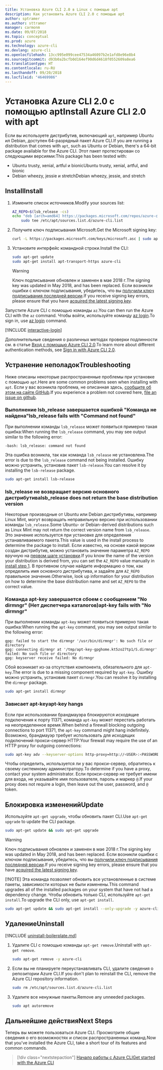 ```yaml
---
title: Установка Azure CLI 2.0 в Linux с помощью apt
description: Как установить Azure CLI 2.0 с помощью apt
author: sptramer
ms.author: sttramer
manager: carmonm
ms.date: 09/07/2018
ms.topic: conceptual
ms.prod: azure
ms.technology: azure-cli
ms.devlang: azure-cli
ms.openlocfilehash: 13cc995e099cee47534a46097b2e1afd8e96e8b4
ms.sourcegitcommit: d93b0a2bcfb0d164ef90d6d4618f0552609a8ea6
ms.translationtype: HT
ms.contentlocale: ru-RU
ms.lasthandoff: 09/20/2018
ms.locfileid: "46469986"
---
```

# <a name="install-azure-cli-20-with-apt"></a><span data-ttu-id="4b634-103">Установка Azure CLI 2.0 с помощью apt</span><span class="sxs-lookup"><span data-stu-id="4b634-103">Install Azure CLI 2.0 with apt</span></span>

<span data-ttu-id="4b634-104">Если вы используете дистрибутив, включающий `apt`, например Ubuntu ил Debian, доступен 64-разрядный пакет Azure CLI.</span><span class="sxs-lookup"><span data-stu-id="4b634-104">If you are running a distribution that comes with `apt`, such as Ubuntu or Debian, there's a 64-bit package available for the Azure CLI.</span></span> <span data-ttu-id="4b634-105">Этот пакет протестирован со следующими версиями:</span><span class="sxs-lookup"><span data-stu-id="4b634-105">This package has been tested with:</span></span>

* <span data-ttu-id="4b634-106">Ubuntu trusty, xenial, artful и bionic</span><span class="sxs-lookup"><span data-stu-id="4b634-106">Ubuntu trusty, xenial, artful, and bionic</span></span>
* <span data-ttu-id="4b634-107">Debian wheezy, jessie и stretch</span><span class="sxs-lookup"><span data-stu-id="4b634-107">Debian wheezy, jessie, and stretch</span></span>

## <a name="install"></a><span data-ttu-id="4b634-108">Install</span><span class="sxs-lookup"><span data-stu-id="4b634-108">Install</span></span>

1. <div id="install-step-1"/><span data-ttu-id="4b634-109">Измените список источников.</span><span class="sxs-lookup"><span data-stu-id="4b634-109">Modify your sources list:</span></span>

    ```bash
    AZ_REPO=$(lsb_release -cs)
    echo "deb [arch=amd64] https://packages.microsoft.com/repos/azure-cli/ $AZ_REPO main" | \
        sudo tee /etc/apt/sources.list.d/azure-cli.list
    ```

2. <div id="signingKey"/><span data-ttu-id="4b634-110">Получите ключ подписывания Microsoft.</span><span class="sxs-lookup"><span data-stu-id="4b634-110">Get the Microsoft signing key:</span></span>

   ```bash
   curl -L https://packages.microsoft.com/keys/microsoft.asc | sudo apt-key add -
   ```

3. <span data-ttu-id="4b634-111">Установите интерфейс командной строки.</span><span class="sxs-lookup"><span data-stu-id="4b634-111">Install the CLI:</span></span>

   ```bash
   sudo apt-get update
   sudo apt-get install apt-transport-https azure-cli
   ```

   > [!WARNING]
   > <span data-ttu-id="4b634-112">Ключ подписывания обновлен и заменен в мае 2018 г.</span><span class="sxs-lookup"><span data-stu-id="4b634-112">The signing key was updated in May 2018, and has been replaced.</span></span> <span data-ttu-id="4b634-113">Если возникли ошибки с ключом подписывания, убедитесь, что вы [получили ключ подписывания последней версии](#signingKey).</span><span class="sxs-lookup"><span data-stu-id="4b634-113">If you receive signing key errors, please ensure that you have [acquired the latest signing key](#signingKey).</span></span>

<span data-ttu-id="4b634-114">Запустите Azure CLI с помощью команды `az`.</span><span class="sxs-lookup"><span data-stu-id="4b634-114">You can then run the Azure CLI with the `az` command.</span></span> <span data-ttu-id="4b634-115">Чтобы войти, используйте команду [az login](/cli/azure/reference-index#az-login).</span><span class="sxs-lookup"><span data-stu-id="4b634-115">To sign in, use [az login](/cli/azure/reference-index#az-login) command.</span></span>

[!INCLUDE [interactive-login](includes/interactive-login.md)]

<span data-ttu-id="4b634-116">Дополнительные сведения о различных методах проверки подлинности см. в статье [Вход с помощью Azure CLI 2.0](authenticate-azure-cli.md).</span><span class="sxs-lookup"><span data-stu-id="4b634-116">To learn more about different authentication methods, see [Sign in with Azure CLI 2.0](authenticate-azure-cli.md).</span></span>

## <a name="troubleshooting"></a><span data-ttu-id="4b634-117">Устранение неполадок</span><span class="sxs-lookup"><span data-stu-id="4b634-117">Troubleshooting</span></span>

<span data-ttu-id="4b634-118">Ниже описаны некоторые распространенные проблемы при установке с помощью `apt`.</span><span class="sxs-lookup"><span data-stu-id="4b634-118">Here are some common problems seen when installing with `apt`.</span></span> <span data-ttu-id="4b634-119">Если у вас возникла проблема, не описанная здесь, [сообщите об этом на сайте GitHub](https://github.com/Azure/azure-cli/issues).</span><span class="sxs-lookup"><span data-stu-id="4b634-119">If you experience a problem not covered here, [file an issue on github](https://github.com/Azure/azure-cli/issues).</span></span>

### <a name="lsbrelease-fails-with-command-not-found"></a><span data-ttu-id="4b634-120">Выполнение lsb_release завершается ошибкой "Команда не найдена"</span><span class="sxs-lookup"><span data-stu-id="4b634-120">lsb_release fails with "Command not found"</span></span>

<span data-ttu-id="4b634-121">При выполнении команды `lsb_release` может появиться примерно такая ошибка:</span><span class="sxs-lookup"><span data-stu-id="4b634-121">When running the `lsb_release` command, you may see output similar to the following error:</span></span>

```output
-bash: lsb_release: command not found
```

<span data-ttu-id="4b634-122">Эта ошибка возникла, так как команда `lsb_release` не установлена.</span><span class="sxs-lookup"><span data-stu-id="4b634-122">The error is due to the `lsb_release` command not being installed.</span></span> <span data-ttu-id="4b634-123">Ошибку можно устранить, установив пакет `lsb-release`.</span><span class="sxs-lookup"><span data-stu-id="4b634-123">You can resolve it by installing the `lsb-release` package.</span></span>

```bash
sudo apt-get install lsb-release
```

### <a name="lsbrelease-does-not-return-the-base-distribution-version"></a><span data-ttu-id="4b634-124">lsb_release не возвращает версию основного дистрибутива</span><span class="sxs-lookup"><span data-stu-id="4b634-124">lsb_release does not return the base distribution version</span></span>

<span data-ttu-id="4b634-125">Некоторые производные от Ubuntu или Debian дистрибутивы, например Linux Mint, могут возвращать неправильную версию при использовании команды `lsb_release`.</span><span class="sxs-lookup"><span data-stu-id="4b634-125">Some Ubuntu- or Debian-derived distributions such as Linux Mint may not return the correct version name from `lsb_release`.</span></span> <span data-ttu-id="4b634-126">Это значение используется при установке для определения устанавливаемого пакета.</span><span class="sxs-lookup"><span data-stu-id="4b634-126">This value is used in the install process to determine the package to install.</span></span> <span data-ttu-id="4b634-127">Если известно, на основе какой версии создан дистрибутив, можно установить значение параметра `AZ_REPO` вручную на [первом шаге установки](#install-step-1).</span><span class="sxs-lookup"><span data-stu-id="4b634-127">If you know the name of the version your distribution is derived from, you can set the `AZ_REPO` value manually in [install step 1](#install-step-1).</span></span> <span data-ttu-id="4b634-128">В противном случае найдите информацию о том, как определить имя основного дистрибутива, и задайте для `AZ_REPO` правильное значение.</span><span class="sxs-lookup"><span data-stu-id="4b634-128">Otherwise, look up information for your distribution on how to determine the base distribution name and set `AZ_REPO` to the correct value.</span></span>

### <a name="apt-key-fails-with-no-dirmngr"></a><span data-ttu-id="4b634-129">Команда apt-key завершается сбоем с сообщением "No dirmngr" (Нет диспетчера каталогов)</span><span class="sxs-lookup"><span data-stu-id="4b634-129">apt-key fails with "No dirmngr"</span></span>

<span data-ttu-id="4b634-130">При выполнении команды `apt-key` может появиться примерно такая ошибка:</span><span class="sxs-lookup"><span data-stu-id="4b634-130">When running the `apt-key` command, you may see output similar to the following error:</span></span>

```output
gpg: failed to start the dirmngr '/usr/bin/dirmngr': No such file or directory
gpg: connecting dirmngr at '/tmp/apt-key-gpghome.kt5zo27tp1/S.dirmngr' failed: No such file or directory
gpg: keyserver receive failed: No dirmngr
```

<span data-ttu-id="4b634-131">Сбой возникает из-за отсутствия компонента, обязательного для `apt-key`.</span><span class="sxs-lookup"><span data-stu-id="4b634-131">The error is due to a missing component required by `apt-key`.</span></span> <span data-ttu-id="4b634-132">Ошибку можно устранить, установив пакет `dirmngr`.</span><span class="sxs-lookup"><span data-stu-id="4b634-132">You can resolve it by installing the `dirmngr` package.</span></span>

```bash
sudo apt-get install dirmngr
```

### <a name="apt-key-hangs"></a><span data-ttu-id="4b634-133">Зависает apt-key</span><span class="sxs-lookup"><span data-stu-id="4b634-133">apt-key hangs</span></span>

<span data-ttu-id="4b634-134">Если при использовании брандмауэра блокируются исходящие подключения к порту 11371, команда `apt-key` может перестать работать на неопределенное время.</span><span class="sxs-lookup"><span data-stu-id="4b634-134">When behind a firewall blocking outgoing connections to port 11371, the `apt-key` command might hang indefinitely.</span></span> <span data-ttu-id="4b634-135">Возможно, брандмауэр требует использовать для исходящих подключений прокси-сервер HTTP:</span><span class="sxs-lookup"><span data-stu-id="4b634-135">Your firewall may require the use of an HTTP proxy for outgoing connections:</span></span>

```bash
sudo apt-key adv --keyserver-options http-proxy=http://<USER>:<PASSWORD>@<PROXY-HOST>:<PROXY-PORT>/ --keyserver packages.microsoft.com --recv-keys 52E16F86FEE04B979B07E28DB02C46DF417A0893
```

<span data-ttu-id="4b634-136">Чтобы определить, используется ли у вас прокси-сервер, обратитесь к своему системному администратору.</span><span class="sxs-lookup"><span data-stu-id="4b634-136">To determine if you have a proxy, contact your system administrator.</span></span> <span data-ttu-id="4b634-137">Если прокси-сервер не требует имени для входа, не указывайте имя пользователя, пароль и маркер `@`.</span><span class="sxs-lookup"><span data-stu-id="4b634-137">If your proxy does not require a login, then leave out the user, password, and `@` token.</span></span>

## <a name="update"></a><span data-ttu-id="4b634-138">Блокировка изменений</span><span class="sxs-lookup"><span data-stu-id="4b634-138">Update</span></span>

<span data-ttu-id="4b634-139">Используйте `apt-get upgrade`, чтобы обновить пакет CLI.</span><span class="sxs-lookup"><span data-stu-id="4b634-139">Use `apt-get upgrade` to update the CLI package.</span></span>

   ```bash
   sudo apt-get update && sudo apt-get upgrade
   ```

> [!WARNING]
> <span data-ttu-id="4b634-140">Ключ подписывания обновлен и заменен в мае 2018 г.</span><span class="sxs-lookup"><span data-stu-id="4b634-140">The signing key was updated in May 2018, and has been replaced.</span></span> <span data-ttu-id="4b634-141">Если возникли ошибки с ключом подписывания, убедитесь, что вы [получили ключ подписывания последней версии](#signingKey).</span><span class="sxs-lookup"><span data-stu-id="4b634-141">If you receive signing key errors, please ensure that you have [acquired the latest signing key](#signingKey).</span></span>
>
> [!NOTE]
> <span data-ttu-id="4b634-142">Эта команда позволяет обновить все установленные в системе пакеты, зависимости которых не были изменены.</span><span class="sxs-lookup"><span data-stu-id="4b634-142">This command upgrades all of the installed packages on your system that have not had a dependency change.</span></span>
> <span data-ttu-id="4b634-143">Чтобы обновить только CLI, используйте `apt-get install`.</span><span class="sxs-lookup"><span data-stu-id="4b634-143">To upgrade the CLI only, use `apt-get install`.</span></span>
> ```bash
> sudo apt-get update && sudo apt-get install --only-upgrade -y azure-cli
> ```

## <a name="uninstall"></a><span data-ttu-id="4b634-144">Удаление</span><span class="sxs-lookup"><span data-stu-id="4b634-144">Uninstall</span></span>

[!INCLUDE [uninstall-boilerplate.md](includes/uninstall-boilerplate.md)]

1. <span data-ttu-id="4b634-145">Удалите CLI с помощью команды `apt-get remove`.</span><span class="sxs-lookup"><span data-stu-id="4b634-145">Uninstall with `apt-get remove`.</span></span>

    ```bash
    sudo apt-get remove -y azure-cli
    ```

2. <span data-ttu-id="4b634-146">Если вы не планируете переустанавливать CLI, удалите сведения о репозитории Azure CLI.</span><span class="sxs-lookup"><span data-stu-id="4b634-146">If you don't plan to reinstall the CLI, remove the Azure CLI repository information.</span></span>

   ```bash
   sudo rm /etc/apt/sources.list.d/azure-cli.list
   ```

3. <span data-ttu-id="4b634-147">Удалите все ненужные пакеты.</span><span class="sxs-lookup"><span data-stu-id="4b634-147">Remove any unneeded packages.</span></span>

   ```bash
   sudo apt autoremove
   ```

## <a name="next-steps"></a><span data-ttu-id="4b634-148">Дальнейшие действия</span><span class="sxs-lookup"><span data-stu-id="4b634-148">Next Steps</span></span>

<span data-ttu-id="4b634-149">Теперь вы можете пользоваться Azure CLI. Просмотрите общие сведения о его возможностях и список распространенных команд.</span><span class="sxs-lookup"><span data-stu-id="4b634-149">Now that you've installed the Azure CLI, take a short tour of its features and common commands.</span></span>

> [!div class="nextstepaction"]
> [<span data-ttu-id="4b634-150">Начало работы с Azure CLI</span><span class="sxs-lookup"><span data-stu-id="4b634-150">Get started with the Azure CLI</span></span>](get-started-with-azure-cli.md)